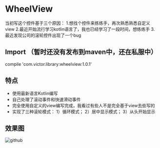 # WheelView
当初写这个控件基于三个原因：
1.想找个控件来练练手，再次熟悉熟悉自定义view
2.最近开始流行学习kotlin语言了，我也已经学习了一段时间，想练练手
3.最近发现公司的滚轮控件出现了一个bug

## Import （暂时还没有发布到maven中，还在私服中）
compile 'com.victor.library:wheelview:1.0.1'

## 特点
* 使用最新语言Kotlin编写
* 自己处理了滚动事件和快速滑动事件
* 完全使用自定义的view编写完成，我看过有些人不是完全基于view去些写的
* 实现了三种滚轮模式： 1）循环模式； 2）居中显示模式； 3）从头开始显示


## 效果图
![github](https://github.com/victorfan336/WheelView/blob/master/wheelview.gif)  

